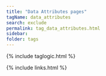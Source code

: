 ```yaml
---
title: "Data Attributes pages"
tagName: data_attributes
search: exclude
permalink: tag_data_attributes.html
sidebar: 
folder: tags
---
```

{% include taglogic.html %}

{% include links.html %}
